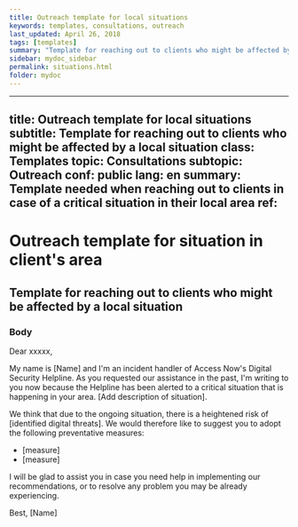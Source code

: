 ```yaml
---
title: Outreach template for local situations
keywords: templates, consultations, outreach
last_updated: April 26, 2018
tags: [templates]
summary: "Template for reaching out to clients who might be affected by a local situation."
sidebar: mydoc_sidebar
permalink: situations.html
folder: mydoc
---
```

---
title: Outreach template for local situations
subtitle: Template for reaching out to clients who might be affected by a local situation
class: Templates
topic: Consultations
subtopic: Outreach
conf: public
lang: en
summary: Template needed when reaching out to clients in case of a critical situation in their local area
ref: 
---

# Outreach template for situation in client's area
## Template for reaching out to clients who might be affected by a local situation

### Body

Dear xxxxx,

My name is [Name] and I'm an incident handler of Access Now's Digital Security
Helpline. As you requested our assistance in the past, I'm writing to you now
because the Helpline has been alerted to a critical situation that is happening
in your area. [Add description of situation].

We think that due to the ongoing situation, there is a heightened risk of
[identified digital threats]. We would therefore like to suggest you to adopt
the following preventative measures:

- [measure]
- [measure]

I will be glad to assist you in case you need help in implementing our
recommendations, or to resolve any problem you may be already experiencing.

Best,
[Name]





